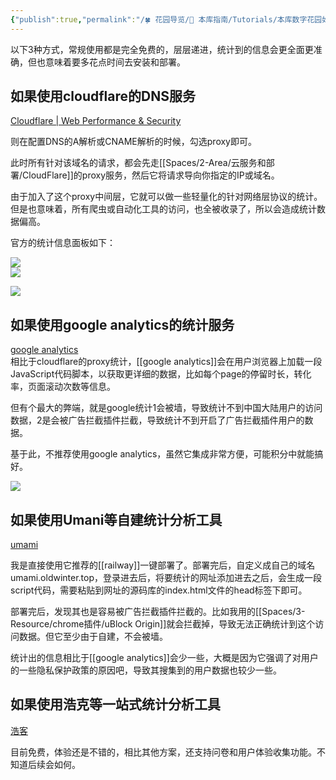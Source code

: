 ```yaml
---
{"publish":true,"permalink":"/🍀 花园导览/🧰 本库指南/Tutorials/本库数字花园如何嵌入访问统计系统.md","title":"本库数字花园如何嵌入访问统计系统","created":"2022-08-23","modified":"2023-03-14","published":"2025-07-07T17:10:23.992+08:00","cssclasses":""}
---
```


以下3种方式，常规使用都是完全免费的，层层递进，统计到的信息会更全面更准确，但也意味着要多花点时间去安装和部署。

## 如果使用cloudflare的DNS服务

[Cloudflare | Web Performance & Security](https://dash.cloudflare.com/)

则在配置DNS的A解析或CNAME解析的时候，勾选proxy即可。

此时所有针对该域名的请求，都会先走[[Spaces/2-Area/云服务和部署/CloudFlare]]的proxy服务，然后它将请求导向你指定的IP或域名。

由于加入了这个proxy中间层，它就可以做一些轻量化的针对网络层协议的统计。但是也意味着，所有爬虫或自动化工具的访问，也全被收录了，所以会造成统计数据偏高。

官方的统计信息面板如下：

![](https://img2.oldwinter.top/202208232305309.png)  
![](https://img2.oldwinter.top/202208232306036.png)

![](https://img2.oldwinter.top/202208232305980.png)

## 如果使用google analytics的统计服务

[google analytics](https://analytics.google.com/analytics/web/)  
相比于cloudflare的proxy统计，[[google analytics]]会在用户浏览器上加载一段JavaScript代码脚本，以获取更详细的数据，比如每个page的停留时长，转化率，页面滚动次数等信息。

但有个最大的弊端，就是google统计1会被墙，导致统计不到中国大陆用户的访问数据，2是会被广告拦截插件拦截，导致统计不到开启了广告拦截插件用户的数据。

基于此，不推荐使用google analytics，虽然它集成非常方便，可能积分中就能搞好。

![](https://img2.oldwinter.top/202208232313158.png)

## 如果使用Umani等自建统计分析工具

[umami](https://umami.is/)

我是直接使用它推荐的[[railway]]一键部署了。部署完后，自定义成自己的域名 umami.oldwinter.top，登录进去后，将要统计的网址添加进去之后，会生成一段script代码，需要粘贴到网址的源码库的index.html文件的head标签下即可。

部署完后，发现其也是容易被广告拦截插件拦截的。比如我用的[[Spaces/3-Resource/chrome插件/uBlock Origin]]就会拦截掉，导致无法正确统计到这个访问数据。但它至少由于自建，不会被墙。

统计出的信息相比于[[google analytics]]会少一些，大概是因为它强调了对用户的一些隐私保护政策的原因吧，导致其搜集到的用户数据也较少一些。

## 如果使用浩克等一站式统计分析工具

[浩客](https://app.howxm.com/)

目前免费，体验还是不错的，相比其他方案，还支持问卷和用户体验收集功能。不知道后续会如何。